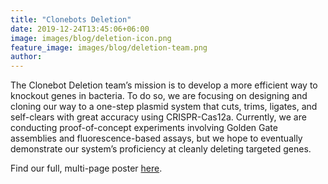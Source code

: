 ```yaml
---
title: "Clonebots Deletion"
date: 2019-12-24T13:45:06+06:00
image: images/blog/deletion-icon.png
feature_image: images/blog/deletion-team.png
author:
---
```

The Clonebot Deletion team’s mission is to develop a more efficient way to knockout genes in bacteria. To do so, we are focusing on designing and cloning our way to a one-step plasmid system that cuts, trims, ligates, and self-clears with great accuracy using CRISPR-Cas12a. Currently, we are conducting proof-of-concept experiments involving Golden Gate assemblies and fluorescence-based assays, but we hope to eventually demonstrate our system’s proficiency at cleanly deleting targeted genes.

Find our full, multi-page poster [here](https://drive.google.com/file/d/1FEqFd5mKqO5hFHzjaRJ1C4m22jEcQzvG/view?usp=sharing).